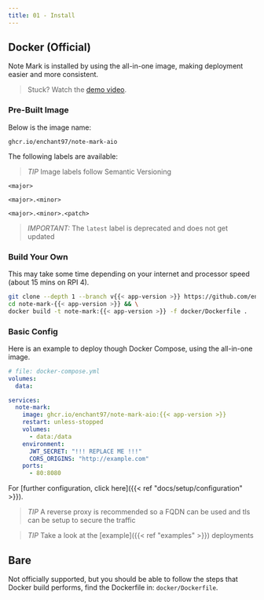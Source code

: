 ```yaml
---
title: 01 - Install
---
```


## Docker (Official)
Note Mark is installed by using the all-in-one image, making deployment easier and more consistent.

> Stuck? Watch the [demo video](https://youtu.be/rwL99Ac5g98).

### Pre-Built Image

Below is the image name:

```text
ghcr.io/enchant97/note-mark-aio
```

The following labels are available:

> *TIP* Image labels follow Semantic Versioning

```text
<major>

<major>.<minor>

<major>.<minor>.<patch>
```

> *IMPORTANT:* The `latest` label is deprecated and does not get updated

### Build Your Own
This may take some time depending on your internet and processor speed (about 15 mins on RPI 4).

```sh
git clone --depth 1 --branch v{{< app-version >}} https://github.com/enchant97/note-mark.git note-mark-{{< app-version >}} && \
cd note-mark-{{< app-version >}} && \
docker build -t note-mark:{{< app-version >}} -f docker/Dockerfile .
```

### Basic Config
Here is an example to deploy though Docker Compose, using the all-in-one image.

```yaml
# file: docker-compose.yml
volumes:
  data:

services:
  note-mark:
    image: ghcr.io/enchant97/note-mark-aio:{{< app-version >}}
    restart: unless-stopped
    volumes:
      - data:/data
    environment:
      JWT_SECRET: "!!! REPLACE ME !!!"
      CORS_ORIGINS: "http://example.com"
    ports:
      - 80:8080
```

For [further configuration, click here]({{< ref "docs/setup/configuration" >}}).

> *TIP* A reverse proxy is recommended so a FQDN can be used and tls can be setup to secure the traffic

> *TIP* Take a look at the [example]({{< ref "examples" >}}) deployments

## Bare
Not officially supported, but you should be able to follow the steps that Docker build performs, find the Dockerfile in: `docker/Dockerfile`.
